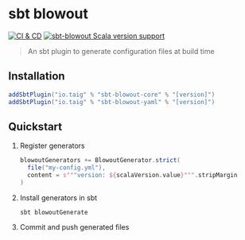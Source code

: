 # sbt blowout

[![CI & CD](https://github.com/taig/sbt-blowout/actions/workflows/main.yml/badge.svg)](https://github.com/taig/sbt-blowout/actions/workflows/main.yml)
[![sbt-blowout Scala version support](https://index.scala-lang.org/taig/sbt-blowout/sbt-blowout-core/latest-by-scala-version.svg)](https://index.scala-lang.org/taig/sbt-blowout/sbt-blowout-core)

> An sbt plugin to generate configuration files at build time

## Installation

```scala
addSbtPlugin("io.taig" % "sbt-blowout-core" % "[version]")
addSbtPlugin("io.taig" % "sbt-blowout-yaml" % "[version]")
```

## Quickstart

1. Register generators

    ```scala
    blowoutGenerators += BlowoutGenerator.strict(
      file("my-config.yml"),
      content = s"""version: ${scalaVersion.value}""".stripMargin
    )
    ```

2. Install generators in sbt

    ```shell
    sbt blowoutGenerate
    ```

3. Commit and push generated files